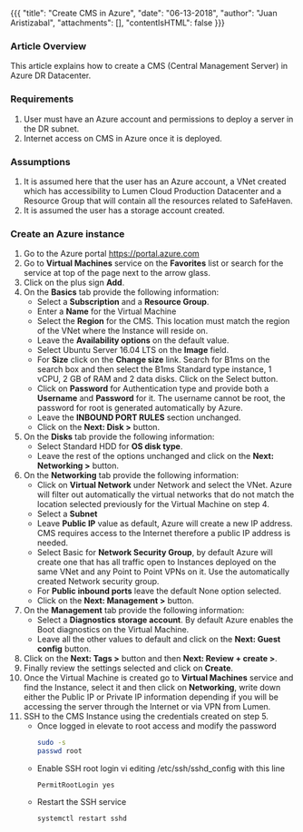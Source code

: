 {{{
  "title": "Create CMS in Azure",
  "date": "06-13-2018",
  "author": "Juan Aristizabal",
  "attachments": [],
  "contentIsHTML": false
}}}

### Article Overview
This article explains how to create a CMS (Central Management Server) in Azure DR Datacenter.

### Requirements
1. User must have an Azure account and permissions to deploy a server in the DR subnet.
2. Internet access on CMS in Azure once it is deployed.

### Assumptions
1. It is assumed here that the user has an Azure account, a VNet created which has accessibility to Lumen Cloud Production Datacenter and a Resource Group that will contain all the resources related to SafeHaven.
2. It is assumed the user has a storage account created.

### Create an Azure instance
1. Go to the Azure portal https://portal.azure.com 
2. Go to **Virtual Machines** service on the **Favorites** list or search for the service at top of the page next to the arrow glass.
3. Click on  the plus sign **Add**.
4. On the **Basics** tab provide the following information: 
    * Select a **Subscription** and a **Resource Group**. 
    * Enter a  **Name** for the Virtual Machine 
    * Select the **Region** for the CMS. This location must match the region of the VNet where the Instance will reside on. 
    * Leave the **Availability options** on the default value.
    * Select Ubuntu Server 16.04 LTS on the **Image** field.
    * For **Size** click on the **Change size** link. Search for B1ms on the search box and then select the B1ms Standard type instance, 1 vCPU, 2 GB of RAM and 2 data disks. Click on the Select button. 
    * Click on **Password** for Authentication type and provide both a **Username** and **Password** for it.  The username cannot be root, the password for root is generated automatically by Azure.
    * Leave the **INBOUND PORT RULES** section unchanged.     
    * Click on the **Next: Disk >** button.
5. On the **Disks** tab provide the following information:
   * Select Standard HDD for **OS disk type**.
   * Leave the rest of the options unchanged and click on the **Next: Networking >** button.
6. On the **Networking** tab provide the following information:
   * Click on **Virtual Network** under Network and select the VNet. Azure will filter out automatically the virtual networks that do not match the location selected previously for the Virtual Machine on step 4.
   * Select a **Subnet** 
   * Leave **Public IP** value as default, Azure will create a new IP address. CMS requires access to the Internet therefore a public IP address is needed.
   * Select Basic for **Network Security Group**, by default Azure will create one that has all traffic open to Instances deployed on the same VNet and any Point to Point VPNs on it. Use the automatically created Network security group.
   * For **Public inbound ports** leave the default None option selected.
   * Click on the **Next: Management >** button.
7. On the **Management** tab provide the following information:
   * Select a **Diagnostics storage account**. By default Azure enables the Boot diagnostics on the Virtual Machine.
   * Leave all the other values to default and click on the **Next: Guest config** button.
8. Click on the **Next: Tags >** button and then **Next: Review + create >**.
9. Finally review the settings selected and click on **Create**.
10. Once the Virtual Machine is created go to **Virtual Machines** service and find the Instance, select it and then click on **Networking**, write down either the Public IP or Private IP information depending if you will be accessing the server through the Internet or via VPN from Lumen.
11. SSH to the CMS Instance using the credentials created on step 5.
    * Once logged in elevate to root access and modify the password
        ```bash
        sudo -s
        passwd root
        ```
    * Enable SSH root login vi editing /etc/ssh/sshd_config with this line
        ```
        PermitRootLogin yes
        ```
    * Restart the SSH service
        ```
        systemctl restart sshd
        ```

